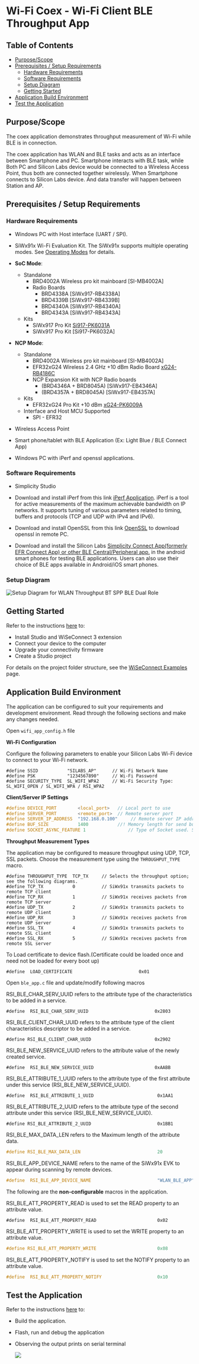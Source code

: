 # Wi-Fi Coex - Wi-Fi Client BLE Throughput App

## Table of Contents

- [Purpose/Scope](#purposescope)
- [Prerequisites / Setup Requirements](#prerequisites--setup-requirements)
  - [Hardware Requirements](#hardware-requirements)
  - [Software Requirements](#software-requirements)
  - [Setup Diagram](#setup-diagram)
  - [Getting Started](#getting-started)
- [Application Build Environment](#application-build-environment)
- [Test the Application](#test-the-application)

## Purpose/Scope

The coex application demonstrates throughput measurement of Wi-Fi while BLE is in connection.

The coex application has WLAN and BLE tasks and acts as an interface between Smartphone and PC. Smartphone interacts with BLE task, while Both PC and Silicon Labs device would be connected to a Wireless Access Point, thus both are connected together wirelessly. When Smartphone connects to Silicon Labs device. And data transfer will happen between Station and AP.

## Prerequisites / Setup Requirements

### Hardware Requirements

- Windows PC with Host interface (UART / SPI).
- SiWx91x Wi-Fi Evaluation Kit. The SiWx91x supports multiple operating modes. See [Operating Modes]() for details.
- **SoC Mode**:
  - Standalone
    - BRD4002A Wireless pro kit mainboard [SI-MB4002A]
    - Radio Boards 
  	  - BRD4338A [SiWx917-RB4338A]
      - BRD4339B [SiWx917-RB4339B]
  	  - BRD4340A [SiWx917-RB4340A]
  	  - BRD4343A [SiWx917-RB4343A]
  - Kits
  	- SiWx917 Pro Kit [Si917-PK6031A](https://www.silabs.com/development-tools/wireless/wi-fi/siwx917-pro-kit?tab=overview)
  	- SiWx917 Pro Kit [Si917-PK6032A]
  	
- **NCP Mode**:
  - Standalone
    - BRD4002A Wireless pro kit mainboard [SI-MB4002A]
    - EFR32xG24 Wireless 2.4 GHz +10 dBm Radio Board [xG24-RB4186C](https://www.silabs.com/development-tools/wireless/xg24-rb4186c-efr32xg24-wireless-gecko-radio-board?tab=overview)
    - NCP Expansion Kit with NCP Radio boards
      - (BRD4346A + BRD8045A) [SiWx917-EB4346A]
      - (BRD4357A + BRD8045A) [SiWx917-EB4357A]
  - Kits
  	- EFR32xG24 Pro Kit +10 dBm [xG24-PK6009A](https://www.silabs.com/development-tools/wireless/efr32xg24-pro-kit-10-dbm?tab=overview)
  - Interface and Host MCU Supported
    - SPI - EFR32 
       
- Wireless Access Point
- Smart phone/tablet with BLE Application (Ex: Light Blue / BLE Connect App)
- Windows PC with iPerf and openssl applications.

### Software Requirements

  - Simplicity Studio
  - Download and install iPerf from this link [iPerf Application](https://sourceforge.net/projects/iperf2/files/iperf-2.0.8-win.zip/download). iPerf is a tool for active measurements of the maximum achievable bandwidth on IP networks. It supports tuning of various parameters related to timing, buffers and protocols (TCP and UDP with IPv4 and IPv6).

  - Download and install OpenSSL from this link [OpenSSL](http://ufpr.dl.sourceforge.net/project/gnuwin32/openssl/0.9.8h-1/openssl-0.9.8h-1-bin.zip) to download openssl in remote PC.

  - Download and install the Silicon Labs [Simplicity Connect App(formerly EFR Connect App) or other BLE Central/Peripheral app.](https://www.silabs.com/developers/simplicity-connect-mobile-app ) in the android smart phones for testing BLE applications. Users can also use their choice of BLE apps available in Android/iOS smart phones.

### Setup Diagram

![Setup Diagram for WLAN Throughput BT SPP BLE Dual Role](resources/readme/wifi_throughput_ble_throughput_app_soc_ncp.png)

## Getting Started

Refer to the instructions [here](https://docs.silabs.com/wiseconnect/latest/wiseconnect-getting-started/) to:

- Install Studio and WiSeConnect 3 extension
- Connect your device to the computer
- Upgrade your connectivity firmware
- Create a Studio project

For details on the project folder structure, see the [WiSeConnect Examples](https://docs.silabs.com/wiseconnect/latest/wiseconnect-examples/#example-folder-structure) page.

## Application Build Environment

The application can be configured to suit your requirements and development environment. Read through the following sections and make any changes needed.

Open `wifi_app_config.h` file

**Wi-Fi Configuration**

Configure the following parameters to enable your Silicon Labs Wi-Fi device to connect to your Wi-Fi network.

```
#define SSID           "SILABS_AP"      // Wi-Fi Network Name
#define PSK            "1234567890"     // Wi-Fi Password
#define SECURITY_TYPE  SL_WIFI_WPA2     // Wi-Fi Security Type: SL_WIFI_OPEN / SL_WIFI_WPA / RSI_WPA2
```

**Client/Server IP Settings**

```c
#define DEVICE_PORT        <local_port>   // Local port to use
#define SERVER_PORT        <remote_port>  // Remote server port
#define SERVER_IP_ADDRESS  "192.168.0.100"     // Remote server IP address
#define BUF_SIZE 		   1400			  //! Memory length for send buffer
#define SOCKET_ASYNC_FEATURE 1                // Type of Socket used. Synchronous = 0, Asynchronous = 1
```

**Throughput Measurement Types**

The application may be configured to measure throughput using UDP, TCP, SSL packets. Choose the measurement type using the `THROUGHPUT_TYPE` macro.

```
#define THROUGHPUT_TYPE  TCP_TX     // Selects the throughput option; see the following diagrams. 
#define TCP_TX           0			// SiWx91x transmits packets to remote TCP client
#define TCP_RX           1			// SiWx91x receives packets from remote TCP server
#define UDP_TX           2			// SiWx91x transmits packets to remote UDP client
#define UDP_RX           3			// SiWx91x receives packets from remote UDP server
#define SSL_TX 			 4          // SiWx91x transmits packets to remote SSL client
#define SSL_RX           5          // SiWx91x receives packets from remote SSL server
```

To Load certificate to device flash.(Certificate could be loaded once and need not be loaded for every boot up)
   
```
#define  LOAD_CERTIFICATE                         0x01
```

Open `ble_app.c` file and update/modify following macros

RSI_BLE_CHAR_SERV_UUID refers to the attribute type of the characteristics to be added in a service.
   
```
#define  RSI_BLE_CHAR_SERV_UUID                         0x2803
```

RSI_BLE_CLIENT_CHAR_UUID refers to the attribute type of the client characteristics descriptor to be added in a service.
    
```
#define RSI_BLE_CLIENT_CHAR_UUID                        0x2902
```

RSI_BLE_NEW_SERVICE_UUID refers to the attribute value of the newly created service.

```
#define  RSI_BLE_NEW_SERVICE_UUID                       0xAABB
```

RSI_BLE_ATTRIBUTE_1_UUID refers to the attribute type of the first attribute under this service (RSI_BLE_NEW_SERVICE_UUID).

```
#define  RSI_BLE_ATTRIBUTE_1_UUID                        0x1AA1
```

RSI_BLE_ATTRIBUTE_2_UUID refers to the attribute type of the second attribute under this service (RSI_BLE_NEW_SERVICE_UUID).

```
#define RSI_BLE_ATTRIBUTE_2_UUID                         0x1BB1
```
RSI_BLE_MAX_DATA_LEN refers to the Maximum length of the attribute data.

```c
#define RSI_BLE_MAX_DATA_LEN                             20
```

RSI_BLE_APP_DEVICE_NAME refers to the name of the SiWx91x EVK to appear during scanning by remote devices.

```c
#define  RSI_BLE_APP_DEVICE_NAME                         "WLAN_BLE_APP"
```

The following are the **non-configurable** macros in the application.

RSI_BLE_ATT_PROPERTY_READ is used to set the READ property to an attribute value.

```
#define  RSI_BLE_ATT_PROPERTY_READ                       0x02
```

RSI_BLE_ATT_PROPERTY_WRITE is used to set the WRITE property to an attribute value.

```c
#define RSI_BLE_ATT_PROPERTY_WRITE                       0x08
```

RSI_BLE_ATT_PROPERTY_NOTIFY is used to set the NOTIFY property to an attribute value.

```c
#define  RSI_BLE_ATT_PROPERTY_NOTIFY                     0x10
```

## Test the Application

Refer to the instructions [here](https://docs.silabs.com/wiseconnect/latest/wiseconnect-getting-started/) to:

- Build the application.
- Flash, run and debug the application

- Observing the output prints on serial terminal  

  ![](resources/readme/output1.png)